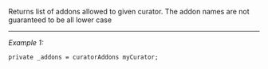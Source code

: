Returns list of addons allowed to given curator. The addon names are not guaranteed to be all lower case


---
*Example 1:*
```sqf
private _addons = curatorAddons myCurator;
```